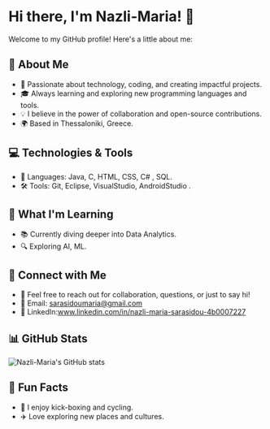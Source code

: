 # Hi there, I'm Nazli-Maria! 👋

Welcome to my GitHub profile! Here's a little about me:

## 🚀 About Me
- 🌟 Passionate about technology, coding, and creating impactful projects.
- 🎓 Always learning and exploring new programming languages and tools.
- 💡 I believe in the power of collaboration and open-source contributions.
- 🌍 Based in Thessaloniki, Greece.

## 💻 Technologies & Tools
- 💾 Languages: Java, C, HTML, CSS, C# , SQL.
- 🛠️ Tools: Git, Eclipse, VisualStudio, AndroidStudio .


## 🌱 What I'm Learning
- 📚 Currently diving deeper into Data Analytics.
- 🔍 Exploring AI, ML.

## 🔗 Connect with Me
- 💬 Feel free to reach out for collaboration, questions, or just to say hi!
- 📧 Email: sarasidoumaria@gmail.com
- 🔗 LinkedIn:www.linkedin.com/in/nazli-maria-sarasidou-4b0007227


## 📊 GitHub Stats
![Nazli-Maria's GitHub stats](https://github-readme-stats.vercel.app/api?username=Nazli-Maria&show_icons=true&theme=radical)

## 🌟 Fun Facts
- 🎨 I enjoy kick-boxing and cycling.
- ✈️ Love exploring new places and cultures.

